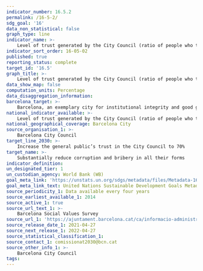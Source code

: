 ```yaml
---
indicator_number: 16.5.2
permalink: /16-5-2/
sdg_goal: '16'
data_non_statistical: false
graph_type: line
indicator_name: >-
    Level of trust generated by the City Council (ratio of people who trust the City Council sufficiently or a lot)
indicator_sort_order: 16-05-02
published: true
reporting_status: complete
target_id: '16.5'
graph_title: >-
    Level of trust generated by the City Council (ratio of people who trust the City Council sufficiently or a lot)
data_show_map: false
computation_units: Percentage
data_disaggregation_information:
barcelona_target: >-
    Barcelona, an exemplary city for institutional integrity and good governance
national_indicator_available: >-
    Level of trust generated by the City Council (ratio of people who trust the City Council sufficiently or a lot)
national_geographical_coverage: Barcelona City
source_organisation_1: >-
    Barcelona City Council
target_line_2030: >-
    Increase the general public’s trust in the City Council to 70%
target_name: >-
    Substantially reduce corruption and bribery in all their forms
indicator_definition:
un_designated_tier: 1
un_custodian_agency: World Bank (WB)
goal_meta_link: 'https://unstats.un.org/sdgs/metadata/files/Metadata-16-05-02.pdf'
goal_meta_link_text: United Nations Sustainable Development Goals Metadata (pdf 894kB)
source_periodicity_1: Data available every four years
source_earliest_available_1: 2014
source_active_1: true
source_url_text_1: >-
    Barcelona Social Values Survey
source_url_1: 'https://ajuntament.barcelona.cat/ca/informacio-administrativa/registre-enquestes-i-estudis-opinio'
source_release_date_1: 2021-04-27
source_next_release_1: 2022-04-27
source_statistical_classification_1: 
source_contact_1: comissionat2030@bcn.cat
source_other_info_1: >-
    Barcelona City Council
tags:
---
```

